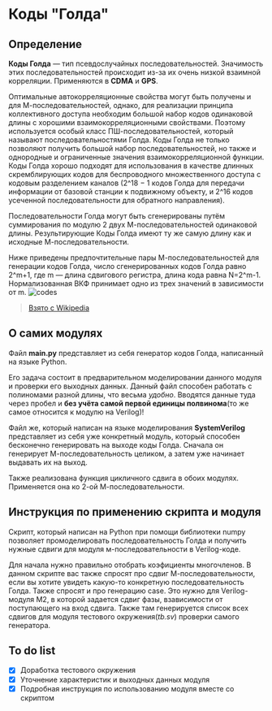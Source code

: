# Коды "Голда"

## Определение
**Коды Голда** — тип псевдослучайных последовательностей. Значимость этих последовательностей происходит из-за их очень низкой взаимной корреляции. Применяются в **CDMA** и **GPS**.

Оптимальные автокорреляционные свойства могут быть получены и для М-последовательностей, однако, для реализации принципа коллективного доступа необходим большой набор кодов одинаковой длины с хорошими взаимокорреляционными свойствами. Поэтому используется особый класс ПШ-последовательностей, который называют последовательностями Голда. Коды Голда не только позволяют получить большой набор последовательностей, но также и однородные и ограниченные значения взаимокорреляционной функции. Коды Голда хорошо подходят для использования в качестве длинных скремблирующих кодов для беспроводного множественного доступа с кодовым разделением каналов (2^18 − 1 кодов Голда для передачи информации от базовой станции к подвижному объекту, и 2^16 кодов усеченной последовательности для обратного направления).

Последовательности Голда могут быть сгенерированы путём суммирования по модулю 2 двух М-последовательностей одинаковой длины. Результирующие Коды Голда имеют ту же самую длину как и исходные М-последовательности.

Ниже приведены предпочтительные пары М-последовательностей для генерации кодов Голда, число сгенерированных кодов Голда равно 2^m+1, где m — длина сдвигового регистра, длина кода равна  N=2^m-1. Нормализованная ВКФ принимает одно из трех значений в зависимости от m.
![codes](https://github.com/0TulipRose0/DSP_Gold_codes/blob/main/pics/Gold_code.png)
> [Взято с Wikipedia](https://ru.wikipedia.org/wiki/Коды_Голда)

## О самих модулях

Файл **main.py** представляет из себя генератор кодов Голда, написанный на языке Python.

Его задача состоит в предварительном моделировании данного модуля и проверки его выходных данных.
Данный файл способен работать с полиномами разной длины, что весьма *удобно*.
Вводятся данные туда через пробел и **без учёта самой первой единицы полвинома**(то же самое относится к модулю на Verilog)!

Файл же, который написан на языке моделирования **SystemVerilog** представляет из себя уже конкретный модуль, который способен бесконечно генерировать на выходе коды Голда. Сначала он генерирует М-последовательность целиком, а затем уже начинает выдавать их на выход.

Также реализована функция цикличного сдвига в обоих модулях. Применяется она ко 2-ой М-последовательности.

## Инструкция по применению скрипта и модуля

Скрипт, который написан на Python при помощи библиотеки numpy позволяет промоделировать последовательность Голда и получить нужные сдвиги для модуля м-последовательности в Verilog-коде.

Для начала нужно правильно отобрать коэфициенты многочленов.
В данном скрипте вас также спросят про сдвиг М-последовательности, если вы хотите увидеть какую-то конкретную последовательность Голда. 
Также спросят и про генерацию case. Это нужно для Verilog-модуля M2, в которой задается сдвиг фазы, взависимости от поступающего на вход сдвига.
Также там генерируется список всех сдвигов для модуля тестового окружения(*tb.sv*) проверки самого генератора.  
## To do list
- [X] Доработка тестового окружения
- [X] Уточнение характеристик и выходных данных модуля
- [X] Подробная инструкция по использованию модуля вместе со скриптом
